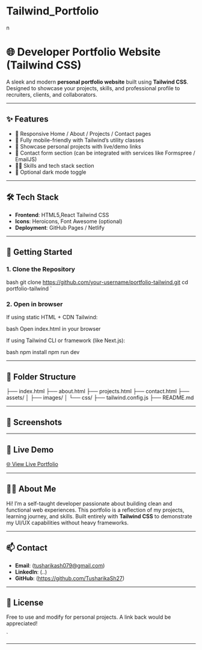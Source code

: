 # Tailwind_Portfolio
n
# 🌐 Developer Portfolio Website (Tailwind CSS)

A sleek and modern **personal portfolio website** built using **Tailwind CSS**. Designed to showcase your projects, skills, and professional profile to recruiters, clients, and collaborators.

---

## ✨ Features

- 👋 Responsive Home / About / Projects / Contact pages
- 📱 Fully mobile-friendly with Tailwind’s utility classes
- 💼 Showcase personal projects with live/demo links
- 📧 Contact form section (can be integrated with services like Formspree / EmailJS)
- 🧑‍💻 Skills and tech stack section
- 🌙 Optional dark mode toggle

---

## 🛠️ Tech Stack

- **Frontend**: HTML5,React Tailwind CSS
- **Icons**: Heroicons, Font Awesome (optional)
- **Deployment**: GitHub Pages / Netlify

---

## 🚀 Getting Started

### 1. Clone the Repository

bash
git clone https://github.com/your-username/portfolio-tailwind.git
cd portfolio-tailwind
`

### 2. Open in browser

If using static HTML + CDN Tailwind:

bash
Open index.html in your browser


If using Tailwind CLI or framework (like Next.js):

bash
npm install
npm run dev


---

## 📁 Folder Structure


├── index.html
├── about.html
├── projects.html
├── contact.html
├── assets/
│   ├── images/
│   └── css/
├── tailwind.config.js
├── README.md


---

## 🧪 Screenshots



---

## 🔗 Live Demo

[🌐 View Live Portfolio](...)

---

## 🙋‍♂️ About Me

Hi! I’m a self-taught developer passionate about building clean and functional web experiences. This portfolio is a reflection of my projects, learning journey, and skills. Built entirely with **Tailwind CSS** to demonstrate my UI/UX capabilities without heavy frameworks.

---

## 📫 Contact

* **Email**: (tusharikash079@gmail.com)
* **LinkedIn**: (..)
* **GitHub**: (https://github.com/TusharikaSh27)

---

## 📜 License

Free to use and modify for personal projects. A link back would be appreciated!

`

---

